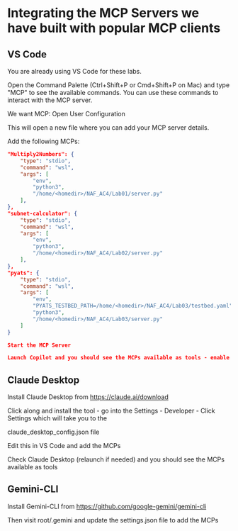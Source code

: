 # Integrating the MCP Servers we have built with popular MCP clients 

## VS Code
You are already using VS Code for these labs. 

Open the Command Palette (Ctrl+Shift+P or Cmd+Shift+P on Mac) and type "MCP" to see the available commands. You can use these commands to interact with the MCP server.

We want MCP: Open User Configuration 

This will open a new file where you can add your MCP server details.

Add the following MCPs: 

```json
"Multiply2Numbers": {
	"type": "stdio",
	"command": "wsl",
	"args": [
		"env",
		"python3",
		"/home/<homedir>/NAF_AC4/Lab01/server.py"
	],
},
"subnet-calculator": {
	"type": "stdio",
	"command": "wsl",
	"args": [
		"env",
		"python3",
	    "/home/<homedir>/NAF_AC4/Lab02/server.py"
	],
},
"pyats": {
	"type": "stdio",
	"command": "wsl",
	"args": [
		"env",
		"PYATS_TESTBED_PATH=/home/<homedir>/NAF_AC4/Lab03/testbed.yaml",
		"python3",
		"/home/<homedir>/NAF_AC4/Lab03/server.py"
	]
}    

Start the MCP Server

Launch Copilot and you should see the MCPs available as tools - enable them and use them!

```
## Claude Desktop 
Install Claude Desktop from https://claude.ai/download

Click along and install the tool - go into the Settings - Developer - Click Settings which will take you to the 

claude_desktop_config.json file 

Edit this in VS Code and add the MCPs

Check Claude Desktop (relaunch if needed) and you should see the MCPs available as tools

## Gemini-CLI 

Install Gemini-CLI from https://github.com/google-gemini/gemini-cli

Then visit root/.gemini and update the settings.json file to add the MCPs